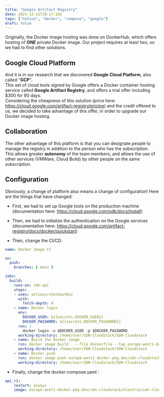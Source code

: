 ```yaml
---
title: "Google Artifact Registry"
date: 2021-12-21T18:17:10Z
tags: ["notice", "docker", "compose", "google"]
draft: false
---
```


Originally, the Docker image hosting was done on DockerHub, which offers hosting of ___ONE___ private Docker image. Our project requires at least two, so we had to find other solutions.

## Google Cloud Platform

And it is in our research that we discovered __Google Cloud Platform__, also called "__GCP__". \
This set of cloud tools signed by Google offers a Docker container hosting service called __Google Artifact Registry__, and offers a trial offer including $300 for 90 days. \
Considering the cheapness of this solution (price here: https://cloud.google.com/artifact-registry/pricing) and the credit offered to us, we decided to take advantage of this offer, in order to upgrade our Docker image hosting.

## Collaboration

The other advantage of this platform is that you can designate people to manage the registry in addition to the person who has the subscription. \
This allows greater __autonomy__ of the team members, and allows the use of other services (VMWare, Cloud Build) by other people on the same subscription.

## Configuration

Obviously, a change of platform also means a change of configuration! Here are the things that have changed:

- First, we had to set up Google tools on the production machine (documentation here: https://cloud.google.com/sdk/docs/install)

- Then, we had to initialize the authentication on the Google services (documentation here: https://cloud.google.com/artifact-registry/docs/docker/quickstart)

- Then, change the CI/CD:
```yaml
name: Docker Image CI

on:
  push:
    branches: [ main ]

jobs:
  build:
    runs-on: sdn-api
    steps:
    - uses: actions/checkout@v2
      with:
        fetch-depth: 0
    - name: Docker login
      env:
        DOCKER_USER: ${{secrets.DOCKER_USER}}
        DOCKER_PASSWORD: ${{secrets.DOCKER_PASSWORD}}
      run: |
        docker login -u $DOCKER_USER -p $DOCKER_PASSWORD
      working-directory: /home/user/SDN-Cloudstack/SDN-Cloudstack
    - name: Build the Docker image
      run: docker image build . --file Dockerfile --tag europe-west1-docker.pkg.dev/sdn-cloudstack/alestrio/sdn-cloudstack:latest
      working-directory: /home/user/SDN-Cloudstack/SDN-Cloudstack
    - name: Docker push
      run: docker image push europe-west1-docker.pkg.dev/sdn-cloudstack/alestrio/sdn-cloudstack:latest
      working-directory: /home/user/SDN-Cloudstack/SDN-Cloudstack
```

- Finally, change the docker-compose.yaml :

```yaml
api_r1:
    restart: always
    image: europe-west1-docker.pkg.dev/sdn-cloudstack/alestrio/sdn-cloudstack:latest
```